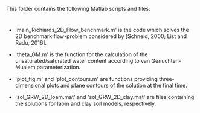 This folder contains the following Matlab scripts and files:
#

- 'main_Richiards_2D_Flow_benchmark.m' is the code which solves the 2D benchmark flow-problem 
	considered by [Schneid, 2000; List and Radu, 2016].

- 'theta_GM.m' is the function for the calculation of the unsaturated/saturated water content 
	according to van Genuchten-Mualem parameterization.

- 'plot_fig.m' and 'plot_contours.m' are functions providing three-dimensional plots and plane 
	contours of the solution at the final time.

- 'sol_GRW_2D_loam.mat' and 'sol_GRW_2D_clay.mat' are files containing the solutions for laom 
	and clay soil models, respectively.
